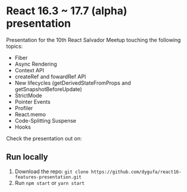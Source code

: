 # React 16.3 ~ 17.7 (alpha) presentation

Presentation for the 10th React Salvador Meetup touching the following topics:

-   Fiber
-   Async Rendering
-   Context API
-   createRef and fowardRef API
-   New lifecycles (getDerivedStateFromProps and getSnapshotBeforeUpdate)
-   StrictMode
-   Pointer Events
-   Profiler
-   React.memo
-   Code-Splitting Suspense
-   Hooks

Check the presentation out on:

## Run locally

1. Download the repo: `git clone https://github.com/dygufa/react16-features-presentation.git`
2. Run `npm start` or `yarn start`
